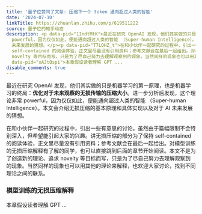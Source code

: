 ```yaml
---
title: '量子位赞同了文章: 压缩下一个 token 通向超过人类的智能'
date: '2024-07-10'
linkTitle: https://zhuanlan.zhihu.com/p/619511222
source: 量子位的知乎动态
description: <p data-pid="1IndtMtK">最近在研究 OpenAI 发现，他们其实做的只是机器学习的第一原理，也是机器学习的终局：<b>优化对于未来观察的无损传输的压缩大小</b>。进一步分析后发现，这个理论非常
  powerful，因为仅仅如此，便能通向超过人类的智能 （Super-human Intelligence）。本文会介绍无损压缩的基本原理和具体实现以及对于 AI
  未来发展的猜想。</p><p data-pid="T7LOHZ_t">在和小伙伴一起研究的过程中，引出一些有意思的讨论。虽然由于篇幅限制不会特别深入，但希望能引起大家的兴趣。讲无损压缩的部分为了保持
  self-contained 的阅读体验，正文里尽量没有引用资料；参考文献会在最后一起给出。对模型训练的无损压缩解释有了解的同学，也可以直接跳到后面的章节开始阅读。本文不是为了创造新的理论、追求
  novelty 等目标而写，只是为了尽自己努力去理解观察到的现象。当然同样的现象也可以用其他的理论来解释，也欢迎大家讨论，找到不同理论之间的联系。</p><h3>模型训练的无损压缩解释</h3><p
  data-pid="xAJtQspi">本章假设读者理解 GPT ...
disable_comments: true
---
```

<p data-pid="1IndtMtK">最近在研究 OpenAI 发现，他们其实做的只是机器学习的第一原理，也是机器学习的终局：<b>优化对于未来观察的无损传输的压缩大小</b>。进一步分析后发现，这个理论非常 powerful，因为仅仅如此，便能通向超过人类的智能 （Super-human Intelligence）。本文会介绍无损压缩的基本原理和具体实现以及对于 AI 未来发展的猜想。</p><p data-pid="T7LOHZ_t">在和小伙伴一起研究的过程中，引出一些有意思的讨论。虽然由于篇幅限制不会特别深入，但希望能引起大家的兴趣。讲无损压缩的部分为了保持 self-contained 的阅读体验，正文里尽量没有引用资料；参考文献会在最后一起给出。对模型训练的无损压缩解释有了解的同学，也可以直接跳到后面的章节开始阅读。本文不是为了创造新的理论、追求 novelty 等目标而写，只是为了尽自己努力去理解观察到的现象。当然同样的现象也可以用其他的理论来解释，也欢迎大家讨论，找到不同理论之间的联系。</p><h3>模型训练的无损压缩解释</h3><p data-pid="xAJtQspi">本章假设读者理解 GPT ...